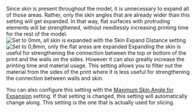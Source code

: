 Since skin is present throughout the model, it is unnecessary to expand all of those areas. Rather, only the skin angles that are already wider than this setting will get expanded. In that way, flat surfaces with protruding elements will be strengthened, without needlessly increasing printing time for the rest of the model.
![Set to 0mm, all skin is expanded with the Skin Expand Distance setting](max_skin_angle_for_expansion_90.png)
![Set to 0,8mm, only the flat areas are expanded](max_skin_angle_for_expansion_45.png)
Expanding the skin is useful for strengthening the connection between the top or bottom of the print and the walls on the sides. However it can also greatly increase the printing time and material usage. This setting allows you to filter out the material from the sides of the print where it is less useful for strengthening the connection between walls and skin.

You can also configure this setting with the [Maximum Skin Angle for Expansion](max_skin_angle_for_expansion) setting. If that setting is changed, this setting will automatically change along. This setting is the one that is actually used for slicing.